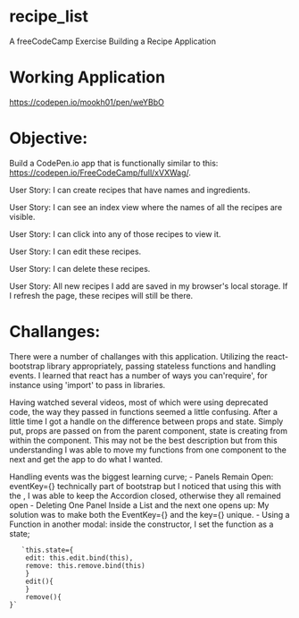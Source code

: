 # recipe_list
A freeCodeCamp Exercise Building a Recipe Application

# Working Application
https://codepen.io/mookh01/pen/weYBbO

# Objective:
Build a CodePen.io app that is functionally similar to this: https://codepen.io/FreeCodeCamp/full/xVXWag/.

User Story: I can create recipes that have names and ingredients.

User Story: I can see an index view where the names of all the recipes are visible.

User Story: I can click into any of those recipes to view it.

User Story: I can edit these recipes.

User Story: I can delete these recipes.

User Story: All new recipes I add are saved in my browser's local storage. If I refresh the page, these recipes will still be there.

# Challanges:
There were a number of challanges with this application. Utilizing the react-bootstrap library appropriately, passing stateless functions and handling events.
I learned that react has a number of ways you can'require', for instance using 'import' to pass in libraries.  

Having watched several videos, most of which were using deprecated code, the way they passed in functions seemed a little confusing. After a little time I got a handle on the difference 
between props and state. Simply put, props are passed on from the parent component, state is creating from within the component. This may not be the best description but from this 
understanding I was able to move my functions from one component to the next and get the app to do what I wanted.  

Handling events was the biggest learning curve;
		- Panels Remain Open: eventKey={}  technically part of bootstrap but I noticed that using this with the <Accordion>, I was able to keep the Accordion closed, otherwise they all remained open
		- Deleting One Panel Inside a List and the next one opens up:  My solution was to make both the EventKey={} and the key={} unique. 
		- Using a Function in another modal: inside the constructor, I set the function as a state;  
		   
       `this.state={
        edit: this.edit.bind(this),
        remove: this.remove.bind(this)
        }
        edit(){
        }
        remove(){
    }`
